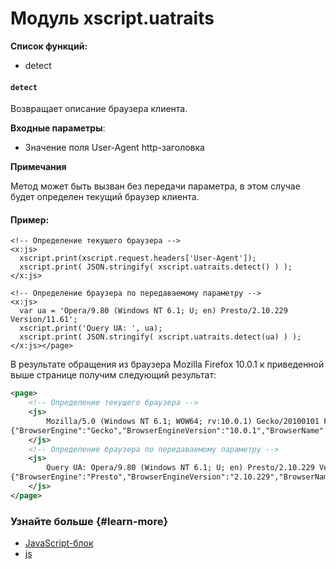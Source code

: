 # Модуль xscript.uatraits

**Список функций:**

- detect

#### `detect`

Возвращает описание браузера клиента.

**Входные параметры**:

- Значение поля User-Agent http-заголовка

**Примечания**

Метод может быть вызван без передачи параметра, в этом случае будет определен текущий браузер клиента.

#### Пример:

```
<!-- Определение текущего браузера -->
<x:js>
  xscript.print(xscript.request.headers['User-Agent']);
  xscript.print( JSON.stringify( xscript.uatraits.detect() ) );
</x:js>

<!-- Определение браузера по передаваемому параметру -->
<x:js>
  var ua = 'Opera/9.80 (Windows NT 6.1; U; en) Presto/2.10.229 Version/11.61';  
  xscript.print('Query UA: ', ua);
  xscript.print( JSON.stringify( xscript.uatraits.detect(ua) ) );
</x:js></page>
```

В результате обращения из браузера Mozilla Firefox 10.0.1 к приведенной выше странице получим следующий результат:

```xml
<page>
    <!-- Определение текущего браузера -->
    <js>
        Mozilla/5.0 (Windows NT 6.1; WOW64; rv:10.0.1) Gecko/20100101 Firefox/10.0.1
{"BrowserEngine":"Gecko","BrowserEngineVersion":"10.0.1","BrowserName":"Firefox","BrowserVersion":"10.0","OSFamily":"Windows","OSName":"Windows 7","OSVersion":"6.1","isMobile":false,"x64":true}
    </js>
    <!-- Определение браузера по передаваемому параметру -->
    <js>
        Query UA: Opera/9.80 (Windows NT 6.1; U; en) Presto/2.10.229 Version/11.61
{"BrowserEngine":"Presto","BrowserEngineVersion":"2.10.229","BrowserName":"Opera","BrowserVersion":"11.61","OSFamily":"Windows","OSName":"Windows 7","OSVersion":"6.1","isMobile":false}
    </js>
</page>
```

### Узнайте больше {#learn-more}
* [JavaScript-блок](../concepts/block-js-ov.md)
* [js](../reference/js.md)